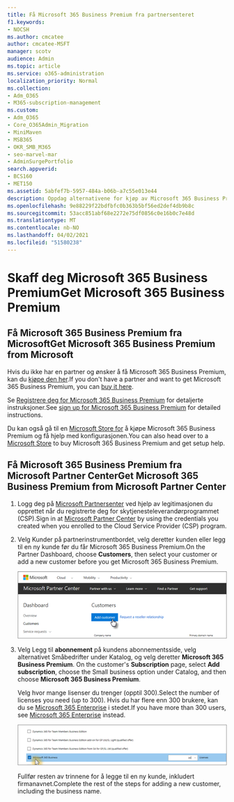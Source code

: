 ```yaml
---
title: Få Microsoft 365 Business Premium fra partnersenteret
f1.keywords:
- NOCSH
ms.author: cmcatee
author: cmcatee-MSFT
manager: scotv
audience: Admin
ms.topic: article
ms.service: o365-administration
localization_priority: Normal
ms.collection:
- Adm_O365
- M365-subscription-management
ms.custom:
- Adm_O365
- Core_O365Admin_Migration
- MiniMaven
- MSB365
- OKR_SMB_M365
- seo-marvel-mar
- AdminSurgePortfolio
search.appverid:
- BCS160
- MET150
ms.assetid: 5abfef7b-5957-484a-b06b-a7c55e013e44
description: Oppdag alternativene for kjøp av Microsoft 365 Business Premium og trinnvise instruksjoner for kjøp fra Microsoft Partner Center.
ms.openlocfilehash: 9e88229f22bdfbfc0b363b5bf56ed2def4db9b8c
ms.sourcegitcommit: 53acc851abf68e2272e75df0856c0e16b0c7e48d
ms.translationtype: MT
ms.contentlocale: nb-NO
ms.lasthandoff: 04/02/2021
ms.locfileid: "51580238"
---
```

# <a name="get-microsoft-365-business-premium"></a><span data-ttu-id="36bd0-103">Skaff deg Microsoft 365 Business Premium</span><span class="sxs-lookup"><span data-stu-id="36bd0-103">Get Microsoft 365 Business Premium</span></span>

## <a name="get-microsoft-365-business-premium-from-microsoft"></a><span data-ttu-id="36bd0-104">Få Microsoft 365 Business Premium fra Microsoft</span><span class="sxs-lookup"><span data-stu-id="36bd0-104">Get Microsoft 365 Business Premium from Microsoft</span></span>

<span data-ttu-id="36bd0-105">Hvis du ikke har en partner og ønsker å få Microsoft 365 Business Premium, kan du [kjøpe den her](https://www.microsoft.com/en-US/microsoft-365/business).</span><span class="sxs-lookup"><span data-stu-id="36bd0-105">If you don't have a partner and want to get Microsoft 365 Business Premium, you can [buy it here](https://www.microsoft.com/en-US/microsoft-365/business).</span></span>

<span data-ttu-id="36bd0-106">Se [Registrere deg for Microsoft 365 Business Premium](sign-up.md) for detaljerte instruksjoner.</span><span class="sxs-lookup"><span data-stu-id="36bd0-106">See [sign up for Microsoft 365 Business Premium](sign-up.md) for detailed instructions.</span></span>

<span data-ttu-id="36bd0-107">Du kan også gå til en [Microsoft Store for](https://www.microsoft.com/en-us/store/locations/find-a-store?icid=en_US_Store_UH_FAS) å kjøpe Microsoft 365 Business Premium og få hjelp med konfigurasjonen.</span><span class="sxs-lookup"><span data-stu-id="36bd0-107">You can also head over to a [Microsoft Store](https://www.microsoft.com/en-us/store/locations/find-a-store?icid=en_US_Store_UH_FAS) to buy Microsoft 365 Business Premium and get setup help.</span></span>
  
## <a name="get-microsoft-365-business-premium-from-microsoft-partner-center"></a><span data-ttu-id="36bd0-108">Få Microsoft 365 Business Premium fra Microsoft Partner Center</span><span class="sxs-lookup"><span data-stu-id="36bd0-108">Get Microsoft 365 Business Premium from Microsoft Partner Center</span></span>

1. <span data-ttu-id="36bd0-109">Logg deg på [Microsoft Partnersenter](https://go.microsoft.com/fwlink/p/?linkid=849910) ved hjelp av legitimasjonen du opprettet når du registrerte deg for skytjenesteleverandørprogrammet (CSP).</span><span class="sxs-lookup"><span data-stu-id="36bd0-109">Sign in at [Microsoft Partner Center](https://go.microsoft.com/fwlink/p/?linkid=849910) by using the credentials you created when you enrolled to the Cloud Service Provider (CSP) program.</span></span> 
    
2. <span data-ttu-id="36bd0-110">Velg Kunder på partnerinstrumentbordet, velg deretter kunden eller legg til en ny kunde før du får Microsoft 365 Business Premium.</span><span class="sxs-lookup"><span data-stu-id="36bd0-110">On the Partner Dashboard, choose **Customers**, then select your customer or add a new customer before you get Microsoft 365 Business Premium.</span></span>
    
    ![Legg til en kunde i Microsoft Partnersenter.](../media/ec807d07-bbd2-411f-8fe1-c644cf9a3882.png)
  
3. <span data-ttu-id="36bd0-112">Velg Legg til **abonnement** på kundens abonnementsside, velg alternativet Småbedrifter under Katalog, og velg deretter **Microsoft 365 Business Premium**. </span><span class="sxs-lookup"><span data-stu-id="36bd0-112">On the customer's **Subscription** page, select **Add subscription**, choose the Small business option under Catalog, and then choose **Microsoft 365 Business Premium**.</span></span>
    
    <span data-ttu-id="36bd0-113">Velg hvor mange lisenser du trenger (opptil 300).</span><span class="sxs-lookup"><span data-stu-id="36bd0-113">Select the number of licenses you need (up to 300).</span></span> <span data-ttu-id="36bd0-114">Hvis du har flere enn 300 brukere, kan du se [Microsoft 365 Enterprise](../enterprise/index.yml) i stedet.</span><span class="sxs-lookup"><span data-stu-id="36bd0-114">If you have more than 300 users, see [Microsoft 365 Enterprise](../enterprise/index.yml) instead.</span></span> 
    
    ![Velg Småbedrifter på Nytt abonnement-siden.](../media/52d99e89-2175-4974-84bb-dd626048541b.png)
  
    <span data-ttu-id="36bd0-116">Fullfør resten av trinnene for å legge til en ny kunde, inkludert firmanavnet.</span><span class="sxs-lookup"><span data-stu-id="36bd0-116">Complete the rest of the steps for adding a new customer, including the business name.</span></span>
